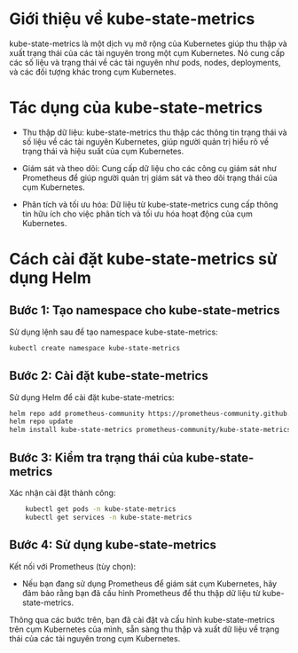 # Giới thiệu về kube-state-metrics

kube-state-metrics là một dịch vụ mở rộng của Kubernetes giúp thu thập và xuất trạng thái của các tài nguyên trong một cụm Kubernetes. Nó cung cấp các số liệu và trạng thái về các tài nguyên như pods, nodes, deployments, và các đối tượng khác trong cụm Kubernetes.

# Tác dụng của kube-state-metrics

- Thu thập dữ liệu: kube-state-metrics thu thập các thông tin trạng thái và số liệu về các tài nguyên Kubernetes, giúp người quản trị hiểu rõ về trạng thái và hiệu suất của cụm Kubernetes.

- Giám sát và theo dõi: Cung cấp dữ liệu cho các công cụ giám sát như Prometheus để giúp người quản trị giám sát và theo dõi trạng thái của cụm Kubernetes.

- Phân tích và tối ưu hóa: Dữ liệu từ kube-state-metrics cung cấp thông tin hữu ích cho việc phân tích và tối ưu hóa hoạt động của cụm Kubernetes.

# Cách cài đặt kube-state-metrics sử dụng Helm

## Bước 1: Tạo namespace cho kube-state-metrics

Sử dụng lệnh sau để tạo namespace kube-state-metrics:

```bash
kubectl create namespace kube-state-metrics
```

## Bước 2: Cài đặt kube-state-metrics

Sử dụng Helm để cài đặt kube-state-metrics:

```bash
helm repo add prometheus-community https://prometheus-community.github.io/helm-charts
helm repo update
helm install kube-state-metrics prometheus-community/kube-state-metrics --namespace kube-state-metrics
```

## Bước 3: Kiểm tra trạng thái của kube-state-metrics

Xác nhận cài đặt thành công:

```bash
    kubectl get pods -n kube-state-metrics
    kubectl get services -n kube-state-metrics
```

## Bước 4: Sử dụng kube-state-metrics

Kết nối với Prometheus (tùy chọn):

- Nếu bạn đang sử dụng Prometheus để giám sát cụm Kubernetes, hãy đảm bảo rằng bạn đã cấu hình Prometheus để thu thập dữ liệu từ kube-state-metrics.

Thông qua các bước trên, bạn đã cài đặt và cấu hình kube-state-metrics trên cụm Kubernetes của mình, sẵn sàng thu thập và xuất dữ liệu về trạng thái của các tài nguyên trong cụm Kubernetes.